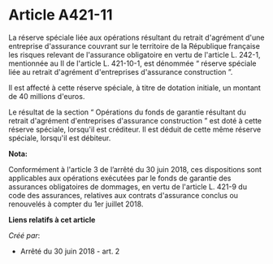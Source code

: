 # Article A421-11

La réserve spéciale liée aux opérations résultant du retrait d'agrément d'une entreprise d'assurance couvrant sur le
territoire de la République française les risques relevant de l'assurance obligatoire en vertu de l'article L. 242-1,
mentionnée au II de l'article L. 421-10-1, est dénommée “ réserve spéciale liée au retrait d'agrément d'entreprises
d'assurance construction ”.

Il est affecté à cette réserve spéciale, à titre de dotation initiale, un montant de 40 millions d'euros.

Le résultat de la section “ Opérations du fonds de garantie résultant du retrait d'agrément d'entreprises d'assurance
construction ” est doté à cette réserve spéciale, lorsqu'il est créditeur. Il est déduit de cette même réserve spéciale,
lorsqu'il est débiteur.

**Nota:**

Conformément à l'article 3 de l’arrêté du 30 juin 2018, ces dispositions sont applicables aux opérations exécutées par le
fonds de garantie des assurances obligatoires de dommages, en vertu de l'article L. 421-9 du code des assurances, relatives
aux contrats d'assurance conclus ou renouvelés à compter du 1er juillet 2018.

**Liens relatifs à cet article**

_Créé par_:

  - Arrêté du 30 juin 2018 - art. 2
